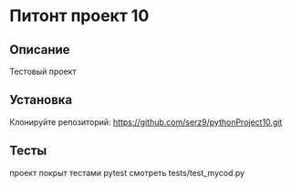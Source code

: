 # Питонт проект 10
## Описание
Тестовый проект
## Установка
Клонируйте репозиторий: https://github.com/serz9/pythonProject10.git
## Тесты 
проект покрыт тестами pytest
смотреть tests/test_mycod.py
